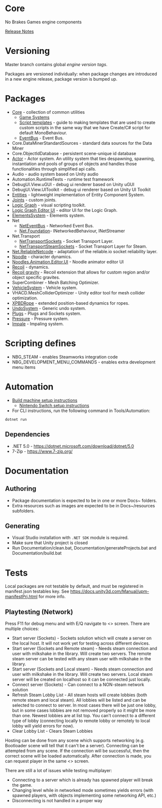 # Core

No Brakes Games engine components

[Release Notes](RELEASENOTES.md)

# Versioning

Master branch contains global _engine version tags_.

Packages are versioned individually: when package changes are introduced in a new engine release, package version is bumped up.

# Packages

* [Core](Packages/Core/Docs~/README.md) - collection of common utilities
	* [Game Systems](Packages/Core/Docs~/GameSystems.md) 
	* [Script templates](Packages/Core/Docs~/ScriptTemplates.md) - guide to making templates that are used to create custom scripts in the same way that we have Create/C# script for default MonoBehaviour.
	* [EventBus](Packages/Core/Docs~/EventBus.md) - Event Bus.
* Core.DataMinerStandardSources - standard data sources for the Data Miner
* Core.ObjectIdDatabase - persistent scene-unique id database
* [Actor](Packages/Actor/Docs~/Actor.md) - Actor system. An utility system that ties despawning, spawning, instantiation and pools of groups of objects and handles those functionalities through simplified api calls.
* Audio - audio system based on Unity audio
* Automation.RuntimeTests - runtime test framework
* DebugUI.View.uGUI - debug ui renderer based on Unity uGUI
* DebugUI.View.UIToolkit - debug ui renderer based on Unity UI Toolkit
* [Entities](Packages/Entities/Docs~/Entities.md) - lightweight implementation of Entity Component System.
* [Joints](Packages/Joints/Docs~/ReleaseNotes.md) - custom joints.
* [Logic Graph](Packages/LogicGraph/Docs~/LogicGraph.md) - visual scripting toolkit.
* [Logic Graph Editor UI](Packages/LogicGraph.EditorUI/Docs~/LogicGraphEditorUI.md) - editor UI for the Logic Graph.
* [ElementsSystem](Packages/MaterialSystem/Docs~/ElementsSystem.md) - Elements system.
* Net
	* [NetEventBus](Packages/Net/Docs~/NetEventBus.md) - Networked Event Bus.
	* [Net.Foundation](Packages/Net.Foundation/Docs~/Net.Foundation.md)- INetworkedBehaviour, INetStreamer
* Net.Transport
	* [NetTransportSockets](Packages/Net.Transport.Sockets/Docs~/README.md) - Socket Transport Layer.
	* [NetTransportSteamSockets](Packages/Net.Transport.SteamSockets/Docs~/README.md) - Socket Transport Layer for Steam.
* [Net.ReliableNetcode](Packages/Net.ReliableNetcode/Docs~/README.md) - adaptation of the reliable.io socket reliability layer.
* [Noodle](Packages/Noodle/Docs~/Noodle.md) - character dynamics.
* [Noodles.Animation.Editor.UI](Packages/Noodle.Animator.Editor.UI/README.md) - Noodle animator editor UI
* [Recoil](Packages/Recoil/Docs~/Recoil.md) - dynamics.
* [Recoil gravity](Packages/Recoil.Gravity/Docs~/Gravity.md) - Recoil extension that allows for custom region and/or object specific gravites.
* SuperCombiner - Mesh Batching Optimizer.
* [VehicleSystem](Packages/VehicleSystem/Docs~/VehicleSystem.md) - Vehicle system.
* VHACD.MeshColliderOptimizer - Unity editor tool for mesh collider optimization.
* [XPBDRope](Packages/XPBDRope/Docs~/XPBDRope.md) - extended position-based dynamics for ropes.
* [UndoSystem](Packages/UndoSystem/Readme.md) - Generic undo system.
* [Plugs](Packages/Plugs/Readme.md) - Plugs and Sockets system.
* [Pressure](Packages/Pressure/Docs~/PressureSystem.md) - Pressure system.
* [Impale](Packages/Impale/Docs~/Impale.md) - Impaling system.

# Scripting defines

* NBG_STEAM - enables Steamworks integration code
* NBG_DEVELOPMENT_MENU_COMMANDS - enables extra development menu items

# Automation

* [Build machine setup instructions](Docs/BuildMachines.md)
    * [Nintendo Switch setup instructions](Docs/NintendoSwitch.md)
* For CLI instructions, run the following command in Tools/Automation:

```
dotnet run
```

## Dependencies

* .NET 5.0 - https://dotnet.microsoft.com/download/dotnet/5.0
* 7-Zip - https://www.7-zip.org/

# Documentation

## Authoring
* Package documentation is expected to be in one or more Docs~ folders.
* Extra resources such as images are expected to be in Docs~/resources subfolders.

## Generating
* Visual Studio installation with `.NET SDK` module is required.
* Make sure that Unity project is closed
* Run Documentation/clean.bat, Documentation/generateProjects.bat and Documentation/build.bat

# Tests

Local packages are not testable by default, and must be registered in manifest.json testables key. See https://docs.unity3d.com/Manual/upm-manifestPrj.html for more info.

## Playtesting (Network)

Press F11 for debug menu and with E/Q navigate to <<Network>> screen. There are multiple choices:

* Start server (Sockets) - Sockets solution which will create a server on the local host. It will not work yet for testing across different devices.
* Start server (Sockets and Remote steam) - Needs steam connection and user with milkshake in the library. Will create two servers. The remote steam server can be tested with any steam user with milkshake in the library.
* Start server (Sockets and Local steam) - Needs steam connection and user with milkshake in the library. Will create two servers. Local steam server will be created on localhost so it can be connected just locally.
* Connect server (Sockets) - Can connect to a NON-steam network solution
* Refresh Steam Lobby List - All steam hosts will create lobbies (both remote steam and local steam). All lobbies will be listed and can be selected to connect to server. In most cases there will be just one lobby, but in some cases lobbies are not removed properly so it might be more than one. Newest lobbies are at list top. You can't connect to a different type of lobby (connecting locally to remote lobby or remotely to local lobby will yield errors for now).
* Clear Lobby List - Clears Steam Lobbies

Hosting can be done from any scene which supports networking (e.g. Bootloader scene will tell that it can't be a server). Connecting can be attempted from any scene. If the connection will be successful, then the correct scene will be loaded automatically. After connection is made, you can request player in the same <<Network>> screen.

There are still a lot of issues while testing multiplayer:

* Connecting to a server which is already has spawned player will break the game.
* Changing level while in networked mode sometimes yields errors (with spawned players, with objects implementing some networking API, etc.)
* Disconnecting is not handled in a proper way